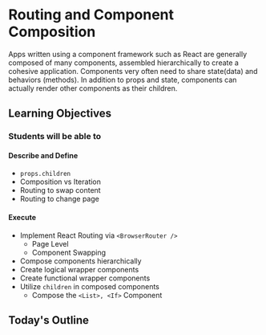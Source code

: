 # Routing and Component Composition

Apps written using a component framework such as React are generally composed of many components, assembled hierarchically to create a cohesive application. Components very often need to share state(data) and behaviors (methods). In addition to props and state, components can actually render other components as their children.

## Learning Objectives

### Students will be able to

#### Describe and Define

- `props.children`
- Composition vs Iteration
- Routing to swap content
- Routing to change page

#### Execute

- Implement React Routing via `<BrowserRouter />`
  - Page Level
  - Component Swapping
- Compose components hierarchically
- Create logical wrapper components
- Create functional wrapper components
- Utilize `children` in composed components
  - Compose the `<List>, <If>` Component

## Today's Outline

<!-- To Be Completed By Instructor -->